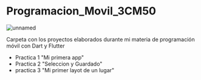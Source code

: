 # Programacion_Movil_3CM50
![unnamed](https://user-images.githubusercontent.com/68364639/161413910-c07fc649-cee9-4996-bfef-5c12a78a1d7f.png)

Carpeta con los proyectos elaborados durante mi materia de programación móvil con Dart y Flutter 

- Practica 1 "Mi primera app"
- Practica 2 "Seleccion y Guardado"
- practica 3 "Mi primer layot de un lugar"
